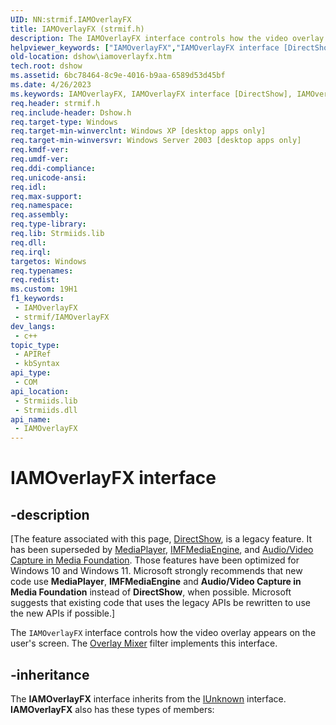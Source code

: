 ```yaml
---
UID: NN:strmif.IAMOverlayFX
title: IAMOverlayFX (strmif.h)
description: The IAMOverlayFX interface controls how the video overlay appears on the user's screen. The Overlay Mixer filter implements this interface.
helpviewer_keywords: ["IAMOverlayFX","IAMOverlayFX interface [DirectShow]","IAMOverlayFX interface [DirectShow]","described","IAMOverlayFXInterface","dshow.iamoverlayfx","strmif/IAMOverlayFX"]
old-location: dshow\iamoverlayfx.htm
tech.root: dshow
ms.assetid: 6bc78464-8c9e-4016-b9aa-6589d53d45bf
ms.date: 4/26/2023
ms.keywords: IAMOverlayFX, IAMOverlayFX interface [DirectShow], IAMOverlayFX interface [DirectShow],described, IAMOverlayFXInterface, dshow.iamoverlayfx, strmif/IAMOverlayFX
req.header: strmif.h
req.include-header: Dshow.h
req.target-type: Windows
req.target-min-winverclnt: Windows XP [desktop apps only]
req.target-min-winversvr: Windows Server 2003 [desktop apps only]
req.kmdf-ver: 
req.umdf-ver: 
req.ddi-compliance: 
req.unicode-ansi: 
req.idl: 
req.max-support: 
req.namespace: 
req.assembly: 
req.type-library: 
req.lib: Strmiids.lib
req.dll: 
req.irql: 
targetos: Windows
req.typenames: 
req.redist: 
ms.custom: 19H1
f1_keywords:
 - IAMOverlayFX
 - strmif/IAMOverlayFX
dev_langs:
 - c++
topic_type:
 - APIRef
 - kbSyntax
api_type:
 - COM
api_location:
 - Strmiids.lib
 - Strmiids.dll
api_name:
 - IAMOverlayFX
---
```


# IAMOverlayFX interface


## -description

\[The feature associated with this page, [DirectShow](/windows/win32/directshow/directshow), is a legacy feature. It has been superseded by [MediaPlayer](/uwp/api/Windows.Media.Playback.MediaPlayer), [IMFMediaEngine](/windows/win32/api/mfmediaengine/nn-mfmediaengine-imfmediaengine), and [Audio/Video Capture in Media Foundation](windows/win32/medfound/audio-video-capture-in-media-foundation). Those features have been optimized for Windows 10 and Windows 11. Microsoft strongly recommends that new code use **MediaPlayer**, **IMFMediaEngine** and **Audio/Video Capture in Media Foundation** instead of **DirectShow**, when possible. Microsoft suggests that existing code that uses the legacy APIs be rewritten to use the new APIs if possible.\]

The <code>IAMOverlayFX</code> interface controls how the video overlay appears on the user's screen. The <a href="/windows/desktop/DirectShow/overlay-mixer-filter">Overlay Mixer</a> filter implements this interface.

## -inheritance

The <b>IAMOverlayFX</b> interface inherits from the <a href="/windows/desktop/api/unknwn/nn-unknwn-iunknown">IUnknown</a> interface. <b>IAMOverlayFX</b> also has these types of members:

